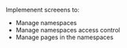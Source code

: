Implemenent screeens to:
* Manage namespaces
* Manage namespaces access control
* Manage pages in the namespaces